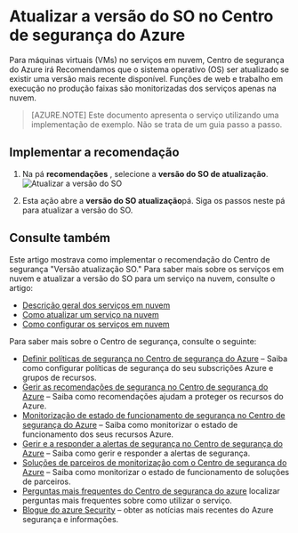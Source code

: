 <properties
   pageTitle="Versão do SO de atualização no Centro de segurança do Azure | Microsoft Azure"
   description="Este artigo mostra-lhe como implementar o recomendação do Centro de segurança do Azure **versão do SO de atualização**."
   services="security-center"
   documentationCenter="na"
   authors="TerryLanfear"
   manager="MBaldwin"
   editor=""/>

<tags
   ms.service="security-center"
   ms.devlang="na"
   ms.topic="article"
   ms.tgt_pltfrm="na"
   ms.workload="na"
   ms.date="07/29/2016"
   ms.author="terrylan"/>

# <a name="update-os-version-in-azure-security-center"></a>Atualizar a versão do SO no Centro de segurança do Azure

Para máquinas virtuais (VMs) no serviços em nuvem, Centro de segurança do Azure irá Recomendamos que o sistema operativo (OS) ser atualizado se existir uma versão mais recente disponível.  Funções de web e trabalho em execução no produção faixas são monitorizadas dos serviços apenas na nuvem.

> [AZURE.NOTE] Este documento apresenta o serviço utilizando uma implementação de exemplo.  Não se trata de um guia passo a passo.

## <a name="implement-the-recommendation"></a>Implementar a recomendação

1. Na pá **recomendações** , selecione a **versão do SO de atualização**.
![Atualizar a versão do SO][1]

2. Esta ação abre a **versão do SO atualização**pá. Siga os passos neste pá para atualizar a versão do SO.

## <a name="see-also"></a>Consulte também

Este artigo mostrava como implementar o recomendação do Centro de segurança "Versão atualização SO." Para saber mais sobre os serviços em nuvem e atualizar a versão do SO para um serviço na nuvem, consulte o artigo:

- [Descrição geral dos serviços em nuvem](../cloud-services/cloud-services-choose-me.md)
- [Como atualizar um serviço na nuvem](../cloud-services/cloud-services-update-azure-service.md)
- [Como configurar os serviços em nuvem](../cloud-services/cloud-services-how-to-configure-portal.md)

Para saber mais sobre o Centro de segurança, consulte o seguinte:

- [Definir políticas de segurança no Centro de segurança do Azure](security-center-policies.md) – Saiba como configurar políticas de segurança do seu subscrições Azure e grupos de recursos.
- [Gerir as recomendações de segurança no Centro de segurança do Azure](security-center-recommendations.md) – Saiba como recomendações ajudam a proteger os recursos do Azure.
- [Monitorização de estado de funcionamento de segurança no Centro de segurança do Azure](security-center-monitoring.md) – Saiba como monitorizar o estado de funcionamento dos seus recursos Azure.
- [Gerir e a responder a alertas de segurança no Centro de segurança do Azure](security-center-managing-and-responding-alerts.md) – Saiba como gerir e responder a alertas de segurança.
- [Soluções de parceiros de monitorização com o Centro de segurança do Azure](security-center-partner-solutions.md) – Saiba como monitorizar o estado de funcionamento de soluções de parceiros.
- [Perguntas mais frequentes do Centro de segurança do azure](security-center-faq.md) localizar perguntas mais frequentes sobre como utilizar o serviço.
- [Blogue do azure Security](http://blogs.msdn.com/b/azuresecurity/) – obter as notícias mais recentes do Azure segurança e informações.

<!--Image references-->
[1]: ./media/security-center-update-os-version/update-os-version.png
